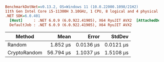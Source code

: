 ``` ini

BenchmarkDotNet=v0.13.2, OS=Windows 11 (10.0.22000.1098/21H2)
11th Gen Intel Core i5-11300H 3.10GHz, 1 CPU, 8 logical and 4 physical cores
.NET SDK=6.0.401
  [Host]     : .NET 6.0.9 (6.0.922.41905), X64 RyuJIT AVX2  [AttachedDebugger]
  DefaultJob : .NET 6.0.9 (6.0.922.41905), X64 RyuJIT AVX2


```
|       Method |      Mean |     Error |    StdDev |
|------------- |----------:|----------:|----------:|
|       Random |  1.852 μs | 0.0136 μs | 0.0121 μs |
| CryptoRandom | 56.794 μs | 1.1037 μs | 1.5108 μs |
